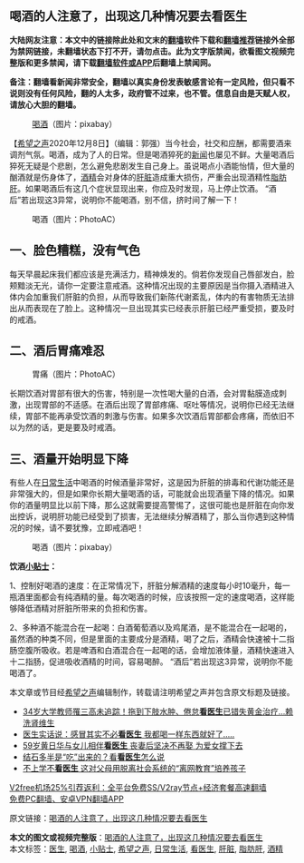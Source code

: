  <h2>喝酒的人注意了，出现这几种情况要去看医生</h2> <p class="notice"><b>大陆网友注意：本文中的链接除此处和文末的<a href="https://github.com/bannedbook/fanqiang" >翻墙</a>软件下载和<a href="https://github.com/killgcd/justmysocks/blob/master/README.md">翻墙推荐</a>链接外全部为禁网链接，未翻墙状态下打不开，请勿点击。此为文字版禁闻，欲看图文视频完整版和更多禁闻，请下载<a href="https://github.com/bannedbook/fanqiang">翻墙软件或APP</a>后翻墙上禁闻网。</p><p>备注：翻墙看新闻非常安全，翻墙以真实身份发表敏感言论有一定风险，但只看不说则没有任何风险，翻的人太多，政府管不过来，也不管。信息自由是天赋人权，请放心大胆的翻墙。</b></p>  <div class="entry"> <figure><figcaption><a href="https://www.bannedbook.org/bnews/tag/%E5%96%9D%E9%85%92/" class="st_tag internal_tag" rel="tag" title="标签 喝酒 下的日志">喝酒</a>（图片：pixabay）</figcaption></figure> <p>【<span class='wp_keywordlink_affiliate'><a href="https://www.soundofhope.org" title="希望之声" target="_blank">希望之声</a></span>2020年12月8日】（编辑：郭强）当今社会，社交和应酬，都需要酒来调剂气氛。喝酒，成为了人的日常。但是喝酒猝死的<span class='wp_keywordlink_affiliate'><a href="https://www.bannedbook.org/" title="新闻">新闻</a></span>也屡见不鲜。大量喝酒后猝死无疑是个悲剧，怎么避免悲剧发生自己身上。虽说喝点小酒能怡情，但大量的酗酒就是伤身体了，<a href="https://www.bannedbook.org/bnews/tag/%E9%85%92%E7%B2%BE/" class="st_tag internal_tag" rel="tag" title="标签 酒精 下的日志">酒精</a>会对身体的<a href="https://www.bannedbook.org/bnews/tag/%e8%82%9d%e8%84%8f/" class="st_tag internal_tag" rel="tag" title="标签 肝脏 下的日志">肝脏</a>造成重大损伤，严重会出现酒精性<a href="https://www.bannedbook.org/bnews/tag/%e8%84%82%e8%82%aa%e8%82%9d/" class="st_tag internal_tag" rel="tag" title="标签 脂肪肝 下的日志">脂肪肝</a>。如果喝酒后有这几个症状显现出来，你应及时发现，马上停止饮酒。 “酒后”若出现这3异常，说明你不能喝酒，别不信，挤时间了解一下！</p> <figure><figcaption>喝酒（图片：PhotoAC）</figcaption></figure> <h2>一、脸色糟糕，没有气色</h2> <p>每天早晨起床我们都应该是充满活力，精神焕发的。倘若你发现自己唇部发白，脸颊黯淡无光，请你一定要注意戒酒。这种情况出现的主要原因是当你摄入酒精进入体内会加重我们肝脏的负担，从而导致我们新陈代谢紊乱，体内的有害物质无法排出从而表现在了脸上。这种情况一旦出现其实已经表示肝脏已经严重受损，要及时的戒酒。</p>  <h2>二、酒后胃痛难忍</h2> <figure><figcaption>胃痛（图片：PhotoAC）</figcaption></figure> <p>长期饮酒对胃部有很大的伤害，特别是一次性喝大量的白酒，会对胃黏膜造成刺激，出现胃部的不适感。在酒后出现了胃部疼痛、呕吐等情况，说明你已经无法继续，胃部不能再承受饮酒的刺激与伤害。如果多次饮酒后胃部都会疼痛，而依旧不以为然的话，更是要及时戒酒。</p> <h2>三、酒量开始明显下降</h2> <p>有些人在<a href="https://www.bannedbook.org/bnews/tag/%e6%97%a5%e5%b8%b8%e7%94%9f%e6%b4%bb/" class="st_tag internal_tag" rel="tag" title="标签 日常生活 下的日志">日常生活</a>中喝酒的时候酒量非常好，这是因为肝脏的排毒和代谢功能还是非常强大的，但是如果你长期大量喝酒的话，可能就会出现酒量下降的情况。如果你的酒量明显比以前下降，那么这就需要提高警惕了，这很可能也是肝脏在向你发出控诉，说明肝功能已经受到了损害，无法继续分解酒精了，那么当你遇到这种情况的时候，请不要犹豫，立即戒酒吧！</p>  <figure><figcaption>喝酒（图片：pixabay）</figcaption></figure> <p><strong>饮酒<a href="https://www.bannedbook.org/bnews/tag/%E5%B0%8F%E8%B4%B4%E5%A3%AB/" class="st_tag internal_tag" rel="tag" title="标签 小贴士 下的日志">小贴士</a>：</strong></p> <p>1、控制好喝酒的速度：在正常情况下，肝脏分解酒精的速度每小时10毫升，每一瓶酒里面都会有纯酒精的量。每次喝酒的时候，应该按照一定的速度喝酒，这样能够降低酒精对肝脏所带来的负担和伤害。</p>  <p>2、多种酒不能混合在一起喝：白酒葡萄酒以及鸡尾酒，是不能混合在一起喝的，虽然酒的种类不同，但是里面的主要成分是酒精，喝了之后，酒精会快速被十二指肠空腹所吸收。若是啤酒和白酒混合在一起喝的话，会增加液体量，酒精快速进入十二指肠，促进吸收酒精的时间，容易喝醉。 “酒后”若出现这3异常，说明你不能喝酒了。</p> <p>本文章或节目经<a href="https://www.bannedbook.org/bnews/tag/%e5%b8%8c%e6%9c%9b%e4%b9%8b%e5%a3%b0/" class="st_tag internal_tag" rel="tag" title="标签 希望之声 下的日志">希望之声</a>编辑制作，转载请注明希望之声并包含原文标题及链接。</p>  <ul class='op-related-articles' title='相关阅读'> <li><a href='https://www.bannedbook.org/bnews/health/20201202/1440617.html' target='_blank'>34岁大学教师罹三高未追踪！拖到下肢水肿、倦怠<b>看医生</b>已错失黄金治疗…赖洗肾维生</a></li> <li><a href='https://www.bannedbook.org/bnews/lifebaike/20201130/1439441.html' target='_blank'>医生实话说：感冒其实不必<b>看医生</b> 我都喝一样东西就好了…..</a></li> <li><a href='https://www.bannedbook.org/bnews/yule/20201119/1433242.html' target='_blank'>59岁黄日华与女儿相伴<b>看医生</b> 丧妻后坚决不再娶 为爱女撑下去</a></li> <li><a href='https://www.bannedbook.org/bnews/health/20201116/1431781.html' target='_blank'>结石多半是“吃”出来的？看<b>看医生</b>怎么说</a></li> <li><a href='https://www.bannedbook.org/bnews/funmedia/20201113/1430384.html' target='_blank'>不上学不<b>看医生</b> 这对父母用脱离社会系统的“离网教育”培养孩子</a></li> </ul> <p class="texttj"> <a href="https://www.bannedbook.org/forum23/topic22702.html" target="_blank">V2free机场25%引荐返利：全平台免费SS/V2ray节点+经济套餐高速翻墙</a><br/> <a href="https://github.com/bannedbook/fanqiang/wiki/%E7%A6%81%E9%97%BB%E7%BD%91%E5%AE%89%E5%8D%93%E7%BF%BB%E5%A2%99%E6%96%B0%E9%97%BBAPP" target="_blank">免费PC翻墙、安卓VPN翻墙APP</a></p><p>原文链接：<a class="src_link"  href="https://www.soundofhope.org/post/448528" target="_blank">喝酒的人注意了，出现这几种情况要去看医生</a></p><a name='sharetosocial'></a>       <div><b>本文的图文或视频完整版</b>：<a href='https://www.bannedbook.org/bnews/comments/20201209/1444437.html'>喝酒的人注意了，出现这几种情况要去看医生</a></div>  </div><!--END ENTRY--> <div class="postfooter"> <div>本文标签：<a href="https://www.bannedbook.org/bnews/tag/%e5%8c%bb%e7%94%9f/" rel="tag">医生</a>, <a href="https://www.bannedbook.org/bnews/tag/%E5%96%9D%E9%85%92/" rel="tag">喝酒</a>, <a href="https://www.bannedbook.org/bnews/tag/%E5%B0%8F%E8%B4%B4%E5%A3%AB/" rel="tag">小贴士</a>, <a href="https://www.bannedbook.org/bnews/tag/%e5%b8%8c%e6%9c%9b%e4%b9%8b%e5%a3%b0/" rel="tag">希望之声</a>, <a href="https://www.bannedbook.org/bnews/tag/%e6%97%a5%e5%b8%b8%e7%94%9f%e6%b4%bb/" rel="tag">日常生活</a>, <a href="https://www.bannedbook.org/bnews/tag/%E7%9C%8B%E5%8C%BB%E7%94%9F/" rel="tag">看医生</a>, <a href="https://www.bannedbook.org/bnews/tag/%e8%82%9d%e8%84%8f/" rel="tag">肝脏</a>, <a href="https://www.bannedbook.org/bnews/tag/%e8%84%82%e8%82%aa%e8%82%9d/" rel="tag">脂肪肝</a>, <a href="https://www.bannedbook.org/bnews/tag/%E9%85%92%E7%B2%BE/" rel="tag">酒精</a></div>  </div><!--END POSTFOOTER--> 
